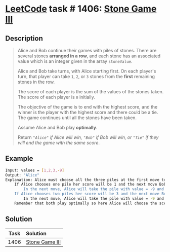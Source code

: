 # [LeetCode][leetcode] task # 1406: [Stone Game III][task]

Description
-----------

> Alice and Bob continue their games with piles of stones. There are several stones **arranged in a row**,
> and each stone has an associated value which is an integer given in the array `stoneValue`.
> 
> Alice and Bob take turns, with Alice starting first. On each player's turn,
> that player can take `1`, `2`, or `3` stones from the **first** remaining stones in the row.
> 
> The score of each player is the sum of the values of the stones taken. The score of each player is `0` initially.
> 
> The objective of the game is to end with the highest score,
> and the winner is the player with the highest score and there could be a tie.
> The game continues until all the stones have been taken.
> 
> Assume Alice and Bob play **optimally**.
> 
> Return _`"Alice"` if Alice will win, `"Bob"` if Bob will win, or `"Tie"` if they will end the game with the same score_.

Example
-------

```sh
Input: values = [1,2,3,-9]
Output: "Alice"
Explanation: Alice must choose all the three piles at the first move to win and leave Bob with negative score.
    If Alice chooses one pile her score will be 1 and the next move Bob's score becomes 5.
        In the next move, Alice will take the pile with value = -9 and lose.
    If Alice chooses two piles her score will be 3 and the next move Bob's score becomes 3.
        In the next move, Alice will take the pile with value = -9 and also lose.
    Remember that both play optimally so here Alice will choose the scenario that makes her win.
```

Solution
--------

| Task | Solution                   |
|:----:|:---------------------------|
| 1406 | [Stone Game III][solution] |


[leetcode]: <http://leetcode.com/>
[task]: <https://leetcode.com/problems/stone-game-iii/>
[solution]: <https://github.com/wellaxis/praxis-leetcode/blob/main/src/main/java/com/witalis/praxis/leetcode/task/h15/p1406/option/Practice.java>

